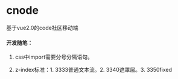 # cnode

基于vue2.0的code社区移动端

#### 开发随笔：

1. css中import需要分号分隔语句。

2. z-index标准：1. 3333普通文本流。2. 3340遮罩层。3. 3350fixed